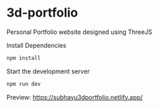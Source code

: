 # 3d-portfolio

Personal Portfolio website designed using ThreeJS

Install Dependencies

```sh
npm install
```

Start the development server

```sh
npm run dev
```

Preview: https://subhayu3dportfolio.netlify.app/
